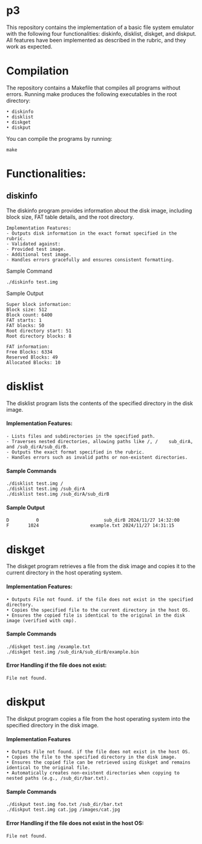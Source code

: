 # p3

This repository contains the implementation of a basic file system emulator with the following four functionalities: diskinfo, disklist, diskget, and diskput. All features have been implemented as described in the rubric, and they work as expected.

# Compilation

The repository contains a Makefile that compiles all programs without errors.
Running make produces the following executables in the root directory:

    • diskinfo
    • disklist
    • diskget
    • diskput
You can compile the programs by running:

    make

# Functionalities:

## diskinfo
The diskinfo program provides information about the disk image, including block size, FAT table details, and the root directory.

    Implementation Features:
    - Outputs disk information in the exact format specified in the rubric.
    - Validated against:
    - Provided test image.
    - Additional test image.
    - Handles errors gracefully and ensures consistent formatting.

Sample Command

    ./diskinfo test.img

Sample Output
    
    Super block information:
    Block size: 512
    Block count: 6400
    FAT starts: 1
    FAT blocks: 50
    Root directory start: 51
    Root directory blocks: 8

    FAT information:
    Free Blocks: 6334
    Reserved Blocks: 49
    Allocated Blocks: 10

# disklist
The disklist program lists the contents of the specified directory in the disk image.

#### Implementation Features:
    - Lists files and subdirectories in the specified path.
    - Traverses nested directories, allowing paths like /, /    sub_dirA, and /sub_dirA/sub_dirB.
    - Outputs the exact format specified in the rubric.
    - Handles errors such as invalid paths or non-existent directories.

#### Sample Commands

    ./disklist test.img /
    ./disklist test.img /sub_dirA
    ./disklist test.img /sub_dirA/sub_dirB

#### Sample Output

    D          0                        sub_dirB 2024/11/27 14:32:00
    F       1024                   example.txt 2024/11/27 14:31:15

# diskget
The diskget program retrieves a file from the disk image and copies it to the current directory in the host operating system.

#### Implementation Features:
    • Outputs File not found. if the file does not exist in the specified directory.
    • Copies the specified file to the current directory in the host OS.
    • Ensures the copied file is identical to the original in the disk image (verified with cmp).

#### Sample Commands
    ./diskget test.img /example.txt
    ./diskget test.img /sub_dirA/sub_dirB/example.bin

#### Error Handling if the file does not exist:
    File not found.

# diskput
The diskput program copies a file from the host operating system into the specified directory in the disk image.

#### Implementation Features

    • Outputs File not found. if the file does not exist in the host OS.
    • Copies the file to the specified directory in the disk image.
    • Ensures the copied file can be retrieved using diskget and remains identical to the original file.
    • Automatically creates non-existent directories when copying to nested paths (e.g., /sub_dir/bar.txt).

#### Sample Commands
    ./diskput test.img foo.txt /sub_dir/bar.txt
    ./diskput test.img cat.jpg /images/cat.jpg

#### Error Handling if the file does not exist in the host OS:
    File not found.

